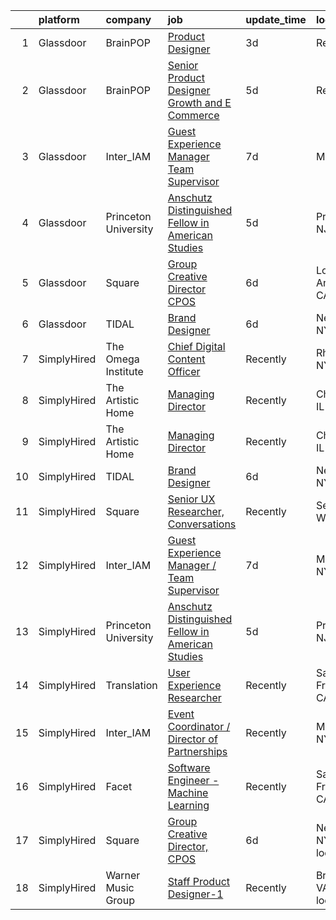

|    | platform    | company              | job                                                                                                                                                                                                                                                                                                                  | update_time   | location                  |
|---:|:------------|:---------------------|:---------------------------------------------------------------------------------------------------------------------------------------------------------------------------------------------------------------------------------------------------------------------------------------------------------------------|:--------------|:--------------------------|
|  1 | Glassdoor   | BrainPOP             | [Product Designer](https://www.glassdoor.com/partner/jobListing.htm?pos=105&ao=1136043&s=58&guid=000001827c39063487b8b04e894bcf8a&src=GD_JOB_AD&t=SR&vt=w&ea=1&cs=1_fbd61f21&cb=1659941488368&jobListingId=1008054323686&jrtk=3-0-1g9u3i1jckuh3801-1g9u3i1jrghrn800-4db4c8af749649cf-)                               | 3d            | Remote                    |
|  2 | Glassdoor   | BrainPOP             | [Senior Product Designer  Growth and E Commerce](https://www.glassdoor.com/partner/jobListing.htm?pos=106&ao=1136043&s=58&guid=000001827c39063487b8b04e894bcf8a&src=GD_JOB_AD&t=SR&vt=w&ea=1&cs=1_c63f56b2&cb=1659941488368&jobListingId=1008048399069&jrtk=3-0-1g9u3i1jckuh3801-1g9u3i1jrghrn800-5ee59b5b9acd4161-) | 5d            | Remote                    |
|  3 | Glassdoor   | Inter_IAM            | [Guest Experience Manager   Team Supervisor](https://www.glassdoor.com/partner/jobListing.htm?pos=104&ao=1136043&s=58&guid=000001827c39063487b8b04e894bcf8a&src=GD_JOB_AD&t=SR&vt=w&ea=1&cs=1_019bd619&cb=1659941488368&jobListingId=1008040074772&jrtk=3-0-1g9u3i1jckuh3801-1g9u3i1jrghrn800-e2ad0e41ceccb73d-)     | 7d            | Manhattan                 |
|  4 | Glassdoor   | Princeton University | [Anschutz Distinguished Fellow in American Studies](https://www.glassdoor.com/partner/jobListing.htm?pos=101&ao=1136043&s=58&guid=000001827c39063487b8b04e894bcf8a&src=GD_JOB_AD&t=SR&vt=w&cs=1_83ea7d43&cb=1659941488368&jobListingId=1008047558545&jrtk=3-0-1g9u3i1jckuh3801-1g9u3i1jrghrn800-2ebe85e7ead724d5-)   | 5d            | Princeton, NJ             |
|  5 | Glassdoor   | Square               | [Group Creative Director  CPOS](https://www.glassdoor.com/partner/jobListing.htm?pos=103&ao=1136043&s=58&guid=000001827c39063487b8b04e894bcf8a&src=GD_JOB_AD&t=SR&vt=w&cs=1_cb969504&cb=1659941488368&jobListingId=1008046102795&jrtk=3-0-1g9u3i1jckuh3801-1g9u3i1jrghrn800-a8792c32ca6f1566-)                       | 6d            | Los Angeles, CA           |
|  6 | Glassdoor   | TIDAL                | [Brand Designer](https://www.glassdoor.com/partner/jobListing.htm?pos=102&ao=1136043&s=58&guid=000001827c39063487b8b04e894bcf8a&src=GD_JOB_AD&t=SR&vt=w&cs=1_c3a7645b&cb=1659941488368&jobListingId=1008046109956&jrtk=3-0-1g9u3i1jckuh3801-1g9u3i1jrghrn800-eaaac7ea9afa7278-)                                      | 6d            | New York, NY              |
|  7 | SimplyHired | The Omega Institute  | [Chief Digital Content Officer](https://www.simplyhired.com/job/G1D9FkrcxrKb089KGIhcUtufe9nAciOmz-Z9jgwfR-iIJFIjtOIiiw?q=generative+artist)                                                                                                                                                                          | Recently      | Rhinebeck, NY             |
|  8 | SimplyHired | The Artistic Home    | [Managing Director](https://www.simplyhired.com/job/lFgMfLkE95KljYvgEZmnj-yCQjpbK0oB8pzwy4LYCxXHpTecmLhv5A?q=generative+artist)                                                                                                                                                                                      | Recently      | Chicago, IL               |
|  9 | SimplyHired | The Artistic Home    | [Managing Director](https://www.simplyhired.com/job/lFgMfLkE95KljYvgEZmnj-yCQjpbK0oB8pzwy4LYCxXHpTecmLhv5A?q=generative+artist)                                                                                                                                                                                      | Recently      | Chicago, IL               |
| 10 | SimplyHired | TIDAL                | [Brand Designer](https://www.simplyhired.com/job/ns4ZyIly_rYrca2-5HqX62BFMPA37OFKb88sg8tpNrsnPB9Vm_HRtg?q=generative+artist)                                                                                                                                                                                         | 6d            | New York, NY              |
| 11 | SimplyHired | Square               | [Senior UX Researcher, Conversations](https://www.simplyhired.com/job/uk_cTaiWizFpsH0V3ELUI_2NWDU4yVAesKng7vtinJzBe8V1pD3Uew?q=generative+artist)                                                                                                                                                                    | Recently      | Seattle, WA               |
| 12 | SimplyHired | Inter_IAM            | [Guest Experience Manager / Team Supervisor](https://www.simplyhired.com/job/n5zbam_hVLKzSv2Blp4_3N4bJ1lpfNCY0u-hm93f6ApTLnVkQ_weDw?q=generative+artist)                                                                                                                                                             | 7d            | Manhattan, NY             |
| 13 | SimplyHired | Princeton University | [Anschutz Distinguished Fellow in American Studies](https://www.simplyhired.com/job/NAnWcmSWvXMey4nJk7OeFV620QldnOmxcbEjZqc3i3iIilL8cRtg4g?q=generative+artist)                                                                                                                                                      | 5d            | Princeton, NJ             |
| 14 | SimplyHired | Translation          | [User Experience Researcher](https://www.simplyhired.com/job/QhlNO6tzMwLs37zg_ddKmO4yszqOHywEf52ejSJjLxlJv-xSNn1VpQ?q=generative+artist)                                                                                                                                                                             | Recently      | San Francisco, CA         |
| 15 | SimplyHired | Inter_IAM            | [Event Coordinator / Director of Partnerships](https://www.simplyhired.com/job/KP0PERTPOK_0Q_6l2ol5Cr_CfGOHLp327RdfQUEoPHm2boq9fu-_DQ?q=generative+artist)                                                                                                                                                           | Recently      | Manhattan, NY             |
| 16 | SimplyHired | Facet                | [Software Engineer - Machine Learning](https://www.simplyhired.com/job/rRl7LpYqGiIowLAwzbrNzMgXtXTFbKgtp-z9fo66PKEqX4Q6nYlO_w?q=generative+artist)                                                                                                                                                                   | Recently      | San Francisco, CA         |
| 17 | SimplyHired | Square               | [Group Creative Director, CPOS](https://www.simplyhired.com/job/urBGmG5i-lUzwwdGFhO6HyL2jfPXlBhB9XGbzbVs9jWObq2wq1ry_g?q=generative+artist)                                                                                                                                                                          | 6d            | New York, NY +2 locations |
| 18 | SimplyHired | Warner Music Group   | [Staff Product Designer-1](https://www.simplyhired.com/job/Rx3QVpdtMgRFeZ_Jq3WKPJJ7jLDegkvmHHZuGX1n-oprxs58NT_p3g?q=generative+artist)                                                                                                                                                                               | Recently      | Broadway, VA +1 location  |